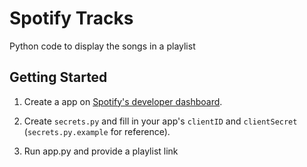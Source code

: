 # Spotify Tracks
Python code to display the songs in a playlist

## Getting Started

1) Create a app on [Spotify's developer dashboard](https://developer.spotify.com/dashboard/applications).

2) Create `secrets.py` and fill in your app's `clientID` and `clientSecret` (`secrets.py.example`  for reference).

3) Run app.py and provide a playlist link
